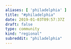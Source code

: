 ```yaml
---
aliases: [ 'philadelphia' ]
title: "#philadelphia"
date: 2019-01-03T09:57:37Z
draft: false
type: community
kind: "regional"
subreddit: "philadelphia"
---
```

